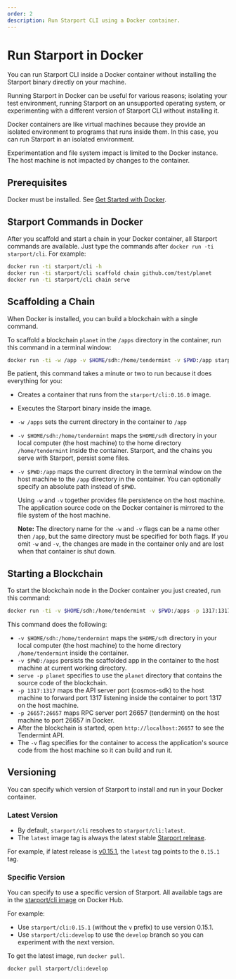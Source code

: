 ```yaml
---
order: 2
description: Run Starport CLI using a Docker container.
---
```


# Run Starport in Docker

You can run Starport CLI inside a Docker container without installing the Starport binary directly on your machine.

Running Starport in Docker can be useful for various reasons; isolating your test environment, running Starport on an unsupported operating system, or experimenting with a different version of Starport CLI without installing it.

Docker containers are like virtual machines because they provide an isolated environment to programs that runs inside them. In this case, you can run Starport in an isolated environment.

Experimentation and file system impact is limited to the Docker instance. The host machine is not impacted by changes to the container.

## Prerequisites

Docker must be installed. See [Get Started with Docker](https://www.docker.com/get-started).

## Starport Commands in Docker

After you scaffold and start a chain in your Docker container, all Starport commands are available. Just type the commands after `docker run -ti starport/cli`. For example:

```bash
docker run -ti starport/cli -h
docker run -ti starport/cli scaffold chain github.com/test/planet
docker run -ti starport/cli chain serve
```

## Scaffolding a Chain

When Docker is installed, you can build a blockchain with a single command.

To scaffold a blockchain `planet` in the `/apps` directory in the container, run this command in a terminal window:

```sh
docker run -ti -w /app -v $HOME/sdh:/home/tendermint -v $PWD:/app starport/cli:0.16.0 app github.com/hello/planet
```

Be patient, this command takes a minute or two to run because it does everything for you:

- Creates a container that runs from the `starport/cli:0.16.0` image.
- Executes the Starport binary inside the image.
- `-w /apps` sets the current directory in the container to `/app`
- `-v $HOME/sdh:/home/tendermint` maps the `$HOME/sdh` directory in your local computer (the host machine) to the home directory `/home/tendermint` inside the container. Starport, and the chains you serve with Starport, persist some files.
- `-v $PWD:/app` maps the current directory in the terminal window on the host machine to the `/app` directory in the container. You can optionally specify an absolute path instead of `$PWD`.

    Using `-w` and `-v` together provides file persistence on the host machine. The application source code on the Docker container is mirrored to the file system of the host machine.

    **Note:** The directory name for the `-w` and `-v` flags can be a name other then `/app`, but the same directory must be specified for both flags. If you omit `-w` and `-v`, the changes are made in the container only and are lost when that container is shut down.

## Starting a Blockchain

To start the blockchain node in the Docker container you just created, run this command:

```sh
docker run -ti -v $HOME/sdh:/home/tendermint -v $PWD:/apps -p 1317:1317 -p 26657:26657 starport/cli:0.16.0 serve -p planet
```

This command does the following:

- `-v $HOME/sdh:/home/tendermint` maps the `$HOME/sdh` directory in your local computer (the host machine) to the home directory `/home/tendermint` inside the container. 
- `-v $PWD:/apps` persists the scaffolded app in the container to the host machine at current working directory.
- `serve -p planet` specifies to use the `planet` directory that contains the source code of the blockchain.
- `-p 1317:1317` maps the API server port (cosmos-sdk) to the host machine to forward port 1317 listening inside the container to port 1317 on the host machine.
- `-p 26657:26657` maps RPC server port 26657 (tendermint) on the host machine to port 26657 in Docker.
- After the blockchain is started, open `http://localhost:26657` to see the Tendermint API.
- The `-v` flag specifies for the container to access the application's source code from the host machine so it can build and run it.

## Versioning

You can specify which version of Starport to install and run in your Docker container.

### Latest Version

- By default, `starport/cli` resolves to `starport/cli:latest`.
- The `latest` image tag is always the latest stable [Starport release](https://github.com/tendermint/starport/releases).

For example, if latest release is [v0.15.1](https://github.com/tendermint/starport/releases/tag/v0.15.1), the `latest` tag points to the `0.15.1` tag.

### Specific Version

You can specify to use a specific version of Starport. All available tags are in the [starport/cli image](https://hub.docker.com/repository/docker/starport/cli/tags?page=1&ordering=last_updated) on Docker Hub.

For example:

- Use `starport/cli:0.15.1` (without the `v` prefix) to use version 0.15.1.
- Use `starport/cli:develop` to use the `develop` branch so you can experiment with the next version.

To get the latest image, run `docker pull`.

```sh
docker pull starport/cli:develop
```
